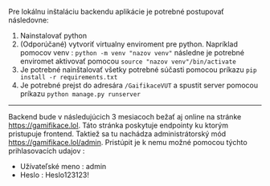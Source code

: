 Pre lokálnu inštaláciu backendu aplikácie je potrebné postupovať následovne: 
1. Nainstalovať python 
2. (Odporúčané) vytvoriť virtualny enviroment pre python. Napríklad pomocov venv : `python -m venv "nazov venv"` následne je potrebné enviromet aktivovať pomocou `source "nazov venv"/bin/activate`
3. Je potrebné nainštalovať všetky potrebné súčasti pomocou príkazu `pip install -r requirements.txt`
4. Je potrebné prejst do adresára `/GaifikaceVUT` a spustit server pomocou príkazu `python manage.py runserver`
--------------------------------------
Backend bude v následujúcich 3 mesiacoch bežať aj online na stránke https://gamifikace.lol. Táto stránka poskytuje endpointy ku ktorým pristupuje frontend. Taktiež sa tu nachádza administrátorský mód https://gamifikace.lol/admin. Pristúpit je k nemu možné pomocou týchto prihlasovacích udajov :
- Užívateľské meno : admin
- Heslo : Heslo123123!
